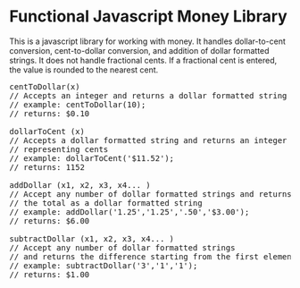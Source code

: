 Functional Javascript Money Library
===================================

This is a javascript library for working with money.  It handles dollar-to-cent conversion, cent-to-dollar conversion, and addition of dollar formatted strings.  It does not handle fractional cents.  If a fractional cent is entered, the value is rounded to the nearest cent.

<pre>
centToDollar(x) 
// Accepts an integer and returns a dollar formatted string 
// example: centToDollar(10); 
// returns: $0.10 

dollarToCent (x) 
// Accepts a dollar formatted string and returns an integer
// representing cents 
// example: dollarToCent('$11.52'); 
// returns: 1152 

addDollar (x1, x2, x3, x4... ) 
// Accept any number of dollar formatted strings and returns
// the total as a dollar formatted string 
// example: addDollar('1.25','1.25','.50','$3.00'); 
// returns: $6.00 

subtractDollar (x1, x2, x3, x4... ) 
// Accept any number of dollar formatted strings
// and returns the difference starting from the first element 
// example: subtractDollar('3','1','1'); 
// returns: $1.00 
</pre>